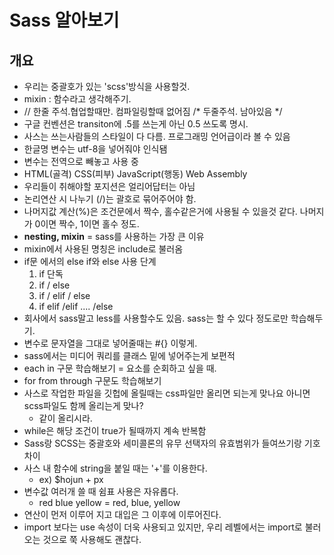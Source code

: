 # Sass 알아보기

## 개요
- 우리는 중괄호가 있는 'scss'방식을 사용할것.
- mixin : 함수라고 생각해주기.
- // 한줄 주석.협업할때만. 컴파일링할때 없어짐
/* 두줄주석. 남아있음 */
- 구글 컨벤션은 transiton에 .5를 쓰는게 아닌 0.5 쓰도록 명시.
- 사스는 쓰는사람들의 스타일이 다 다름. 프로그래밍 언어급이라 볼 수 있음
- 한글명 변수는 utf-8을 넣어줘야 인식됌
- 변수는 전역으로 빼놓고 사용 중
- HTML(골격) CSS(피부) JavaScript(행동) Web Assembly
- 우리들이 취해야할 포지션은 얼리어답터는 아님
- 논리연산 시 나누기 (/)는 괄호로 묶어주어야 함.
- 나머지값 계산(%)은 조건문에서 짝수, 홀수같은거에 사용될 수 있을것 같다. 나머지가 0이면 짝수, 1이면 홀수 정도.
- **nesting, mixin** = sass를 사용하는 가장 큰 이유
- mixin에서 사용된 명칭은 include로 불러옴
- if문 에서의 else if와 else 사용 단계
    1. if 단독
    2. if / else
    3. if / elif / else
    4. if elif /elif .... /else
- 회사에서 sass말고 less를 사용할수도 있음. sass는 할 수 있다 정도로만 학습해두기.
- 변수로 문자열을 그대로 넣어줄때는 #{} 이렇게.
- sass에서는 미디어 쿼리를 클래스 밑에 넣어주는게 보편적
- each in 구문 학습해보기 = 요소를 순회하고 싶을 때.
- for from through 구문도 학습해보기
- 사스로 작업한 파일을 깃헙에 올릴때는 css파일만 올리면 되는게 맞나요 아니면 scss파일도 함께 올리는게 맞나?
  - 같이 올리시라.
- while은 해당 조건이 true가 될때까지 계속 반복함
- Sass랑 SCSS는 중괄호와 세미콜론의 유무 선택자의 유효범위가 들여쓰기랑 기호 차이
- 사스 내 함수에 string을 붙일 때는 '+'를 이용한다.
  - ex) $hojun + px
- 변수값 여러개 쓸 때 쉼표 사용은 자유롭다.
  - red blue yellow = red, blue, yellow
- 연산이 먼저 이루어 지고 대입은 그 이후에 이루어진다.
- import 보다는 use 속성이 더욱 사용되고 있지만, 우리 레벨에서는 import로 불러오는 것으로 쭉 사용해도 괜찮다.